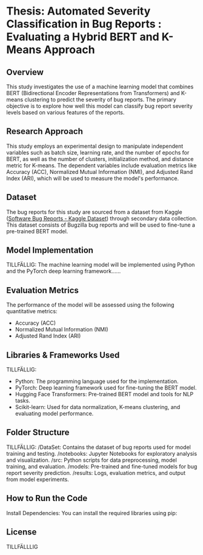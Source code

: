 # Thesis: Automated Severity Classification in Bug Reports : Evaluating a Hybrid BERT and K-Means Approach

## Overview
This study investigates the use of a machine learning model that combines BERT (Bidirectional Encoder Representations from Transformers) and K-means clustering to predict the severity of bug reports. The primary objective is to explore how well this model can classify bug report severity levels based on various features of the reports.

## Research Approach
This study employs an experimental design to manipulate independent variables such as batch size, learning rate, and the number of epochs for BERT, as well as the number of clusters, initialization method, and distance metric for K-means. The dependent variables include evaluation metrics like Accuracy (ACC), Normalized Mutual Information (NMI), and Adjusted Rand Index (ARI), which will be used to measure the model's performance.

## Dataset
The bug reports for this study are sourced from a dataset from Kaggle ([Software Bug Reports - Kaggle Dataset](https://www.kaggle.com/datasets/samanthakumara/software-bug-reports)) through secondary data collection. This dataset consists of Bugzilla bug reports and will be used to fine-tune a pre-trained BERT model.

## Model Implementation
TILLFÄLLIG:
The machine learning model will be implemented using Python and the PyTorch deep learning framework......

## Evaluation Metrics
The performance of the model will be assessed using the following quantitative metrics:

- Accuracy (ACC)
- Normalized Mutual Information (NMI)
- Adjusted Rand Index (ARI)

## Libraries & Frameworks Used
TILLFÄLLIG:
- Python: The programming language used for the implementation.
- PyTorch: Deep learning framework used for fine-tuning the BERT model.
- Hugging Face Transformers: Pre-trained BERT model and tools for NLP tasks.
- Scikit-learn: Used for data normalization, K-means clustering, and evaluating model performance.

## Folder Structure
TILLFÄLLIG: 
/DataSet: Contains the dataset of bug reports used for model training and testing.
/notebooks: Jupyter Notebooks for exploratory analysis and visualization.
/src: Python scripts for data preprocessing, model training, and evaluation.
/models: Pre-trained and fine-tuned models for bug report severity prediction.
/results: Logs, evaluation metrics, and output from model experiments.

## How to Run the Code
Install Dependencies: You can install the required libraries using pip:


## License
TILLFÄLLLIG